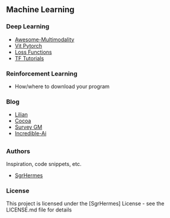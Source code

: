 ## Machine Learning

### Deep Learning
* [Awesome-Multimodality](https://github.com/Yutong-Zhou-cv/Awesome-Multimodality) 
* [Vit Pytorch](https://github.com/lucidrains/vit-pytorch)
* [Loss Functions](https://paperswithcode.com/methods/category/loss-functions)
* [TF Tutorials](https://github.com/Hvass-Labs/TensorFlow-Tutorials)

### Reinforcement Learning
* How/where to download your program

### Blog
* [Lilian](https://lilianweng.github.io)
* [Cocoa](https://cocoa-t.tistory.com/category/Machine%20Learning/Multimodal%20Learning)
* [Survey GM](https://hackmd.io/@JayZhan/HkJT0hHsw#A-Survey-on-Generative-Models)
* [Incredible-Ai](http://incredible.ai/#/category/NLP)

##
### Authors
Inspiration, code snippets, etc.
* [SgrHermes](https://github.com/SgrHermes/Referance/edit/main/README.md)

### License
This project is licensed under the [SgrHermes] License - see the LICENSE.md file for details

